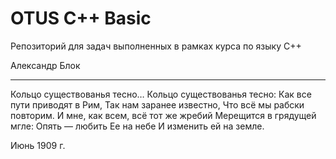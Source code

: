# OTUS C++ Basic

Репозиторий для задач выполненных в рамках курса по языку C++

Александр Блок

***
Кольцо существованья тесно…
Кольцо существованья тесно:
Как все пути приводят в Рим,
Так нам заранее известно,
Что всё мы рабски повторим.
И мне, как всем, всё тот же жребий
Мерещится в грядущей мгле:
Опять — любить Ее на небе
И изменить ей на земле.

Июнь 1909 г.